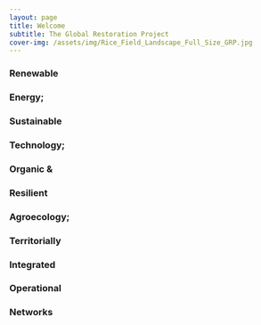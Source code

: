 ```yaml
---
layout: page
title: Welcome
subtitle: The Global Restoration Project
cover-img: /assets/img/Rice_Field_Landscape_Full_Size_GRP.jpg
---
```



### Renewable

### Energy; 

### Sustainable 

### Technology;

### Organic & 

### Resilient

### Agroecology;

### Territorially

### Integrated

### Operational

### Networks
